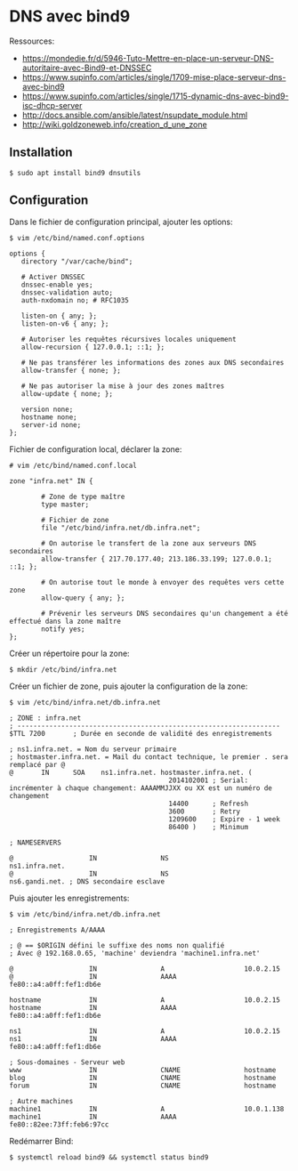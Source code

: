 # DNS avec bind9

Ressources:

- https://mondedie.fr/d/5946-Tuto-Mettre-en-place-un-serveur-DNS-autoritaire-avec-Bind9-et-DNSSEC
- https://www.supinfo.com/articles/single/1709-mise-place-serveur-dns-avec-bind9
- https://www.supinfo.com/articles/single/1715-dynamic-dns-avec-bind9-isc-dhcp-server
- http://docs.ansible.com/ansible/latest/nsupdate_module.html
- http://wiki.goldzoneweb.info/creation_d_une_zone


## Installation

    $ sudo apt install bind9 dnsutils
    
## Configuration

Dans le fichier de configuration principal, ajouter les options:

    $ vim /etc/bind/named.conf.options
    
    options {
       directory "/var/cache/bind";
    
       # Activer DNSSEC
       dnssec-enable yes;
       dnssec-validation auto;
       auth-nxdomain no; # RFC1035
    
       listen-on { any; };
       listen-on-v6 { any; };
    
       # Autoriser les requêtes récursives locales uniquement
       allow-recursion { 127.0.0.1; ::1; };
    
       # Ne pas transférer les informations des zones aux DNS secondaires
       allow-transfer { none; };
    
       # Ne pas autoriser la mise à jour des zones maîtres
       allow-update { none; };
    
       version none;
       hostname none;
       server-id none;
    };
    
Fichier de configuration local, déclarer la zone:

    # vim /etc/bind/named.conf.local
    
    zone "infra.net" IN {
    
            # Zone de type maître
            type master;
    
            # Fichier de zone
            file "/etc/bind/infra.net/db.infra.net";
    
            # On autorise le transfert de la zone aux serveurs DNS secondaires
            allow-transfer { 217.70.177.40; 213.186.33.199; 127.0.0.1; ::1; };
    
            # On autorise tout le monde à envoyer des requêtes vers cette zone
            allow-query { any; };
    
            # Prévenir les serveurs DNS secondaires qu'un changement a été effectué dans la zone maître
            notify yes;
    };    
    
Créer un répertoire pour la zone:

    $ mkdir /etc/bind/infra.net
    
Créer un fichier de zone, puis ajouter la configuration de la zone:
    
    $ vim /etc/bind/infra.net/db.infra.net
        
    ; ZONE : infra.net
    ; ------------------------------------------------------------------
    $TTL 7200       ; Durée en seconde de validité des enregistrements
    
    ; ns1.infra.net. = Nom du serveur primaire
    ; hostmaster.infra.net. = Mail du contact technique, le premier . sera remplacé par @ 
    @       IN      SOA    ns1.infra.net. hostmaster.infra.net. (
                                            2014102001 ; Serial: incrémenter à chaque changement: AAAAMMJJXX ou XX est un numéro de changement
                                            14400      ; Refresh
                                            3600       ; Retry
                                            1209600    ; Expire - 1 week
                                            86400 )    ; Minimum
    
    ; NAMESERVERS
    
    @                   IN                NS                   ns1.infra.net.
    @                   IN                NS                   ns6.gandi.net. ; DNS secondaire esclave
    
    
Puis ajouter les enregistrements:
    
    $ vim /etc/bind/infra.net/db.infra.net
    
    ; Enregistrements A/AAAA
    
    ; @ == $ORIGIN défini le suffixe des noms non qualifié
    ; Avec @ 192.168.0.65, 'machine' deviendra 'machine1.infra.net'
    
    @                   IN                A                    10.0.2.15
    @                   IN                AAAA                 fe80::a4:a0ff:fef1:db6e
    
    hostname            IN                A                    10.0.2.15
    hostname            IN                AAAA                 fe80::a4:a0ff:fef1:db6e
    
    ns1                 IN                A                    10.0.2.15
    ns1                 IN                AAAA                 fe80::a4:a0ff:fef1:db6e
    
    ; Sous-domaines - Serveur web
    www                 IN                CNAME                hostname
    blog                IN                CNAME                hostname
    forum               IN                CNAME                hostname
    
    ; Autre machines
    machine1            IN                A                    10.0.1.138
    machine1            IN                AAAA                 fe80::82ee:73ff:feb6:97cc

Redémarrer Bind:

    $ systemctl reload bind9 && systemctl status bind9

    
    
    
    
    
    
    
    
    
    
    
    
    
    
    
    
    
    